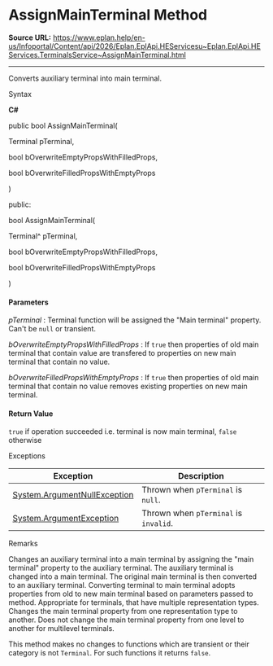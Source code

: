 # AssignMainTerminal Method

**Source URL:** https://www.eplan.help/en-us/Infoportal/Content/api/2026/Eplan.EplApi.HEServicesu~Eplan.EplApi.HEServices.TerminalsService~AssignMainTerminal.html

---

Converts auxiliary terminal into main terminal.

Syntax

**C#**



public bool AssignMainTerminal( 

   Terminal pTerminal,

   bool bOverwriteEmptyPropsWithFilledProps,

   bool bOverwriteFilledPropsWithEmptyProps

)

public:

bool AssignMainTerminal( 

   Terminal^ pTerminal,

   bool bOverwriteEmptyPropsWithFilledProps,

   bool bOverwriteFilledPropsWithEmptyProps

)


#### Parameters

*pTerminal*
:   Terminal function will be assigned the "Main terminal" property. Can't be `null` or transient.

*bOverwriteEmptyPropsWithFilledProps*
:   If `true` then properties of old main terminal that contain value are transfered to properties on new main terminal that contain no value.

*bOverwriteFilledPropsWithEmptyProps*
:   If `true` then properties of old main terminal that contain no value removes existing properties on new main terminal.

#### Return Value

`true` if operation succeeded i.e. terminal is now main terminal, `false` otherwise

Exceptions

| Exception | Description |
| --- | --- |
| [System.ArgumentNullException](#) | Thrown when `pTerminal` is `null`. |
| [System.ArgumentException](#) | Thrown when `pTerminal` is `invalid`. |

Remarks

Changes an auxiliary terminal into a main terminal by assigning the "main terminal" property to the auxiliary terminal. The auxiliary terminal is changed into a main terminal. The original main terminal is then converted to an auxiliary terminal. Converting terminal to main terminal adopts properties from old to new main terminal based on parameters passed to method. Appropriate for terminals, that have multiple representation types. Changes the main terminal property from one representation type to another. Does not change the main terminal property from one level to another for multilevel terminals.

This method makes no changes to functions which are transient or their category is not `Terminal`. For such functions it returns `false`.
